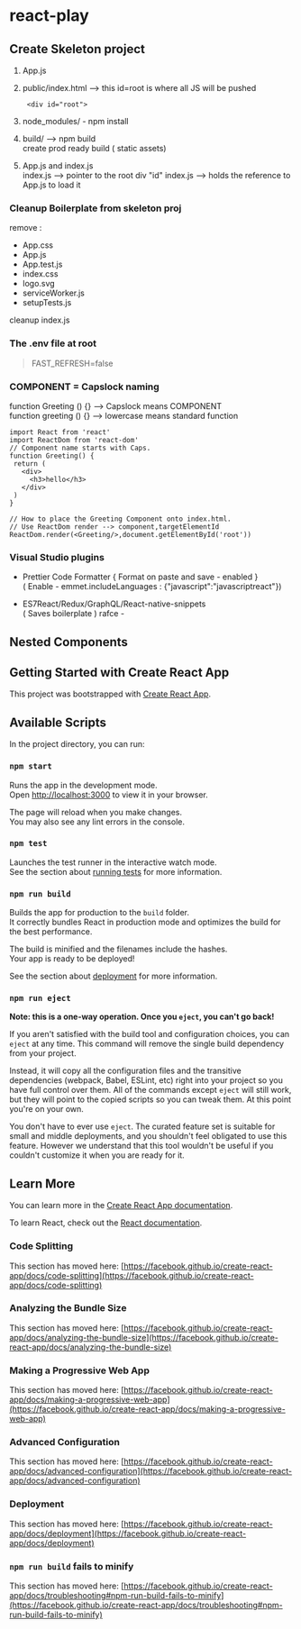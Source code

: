 # react-play

## Create Skeleton project

1. App.js
2. public/index.html --> this id=root is where all JS will be pushed  
   ```
    <div id="root">
   ``` 

3. node_modules/ -  npm install
4. build/ --> npm build    
   create prod ready build  ( static assets)  
5. App.js and index.js  
    index.js --> pointer to the root div "id"
    index.js --> holds the reference to App.js to load it

### Cleanup Boilerplate from skeleton proj 
 remove :  
   - App.css
   - App.js
   - App.test.js
   - index.css
   - logo.svg
   - serviceWorker.js
   - setupTests.js

cleanup index.js  

### The .env file at root
  > FAST_REFRESH=false

### COMPONENT = Capslock naming
  function Greeting () {} --> Capslock means COMPONENT  
  function greeting () {} --> lowercase means standard function
 ```
import React from 'react'
import ReactDom from 'react-dom'
// Component name starts with Caps.
function Greeting() {
  return (
    <div>
      <h3>hello</h3>
    </div>
  )
}

// How to place the Greeting Component onto index.html.
// Use ReactDom render --> component,targetElementId
ReactDom.render(<Greeting/>,document.getElementById('root'))
 ```

### Visual Studio plugins
- Prettier Code Formatter  { Format on paste and save - enabled }  
    ( Enable - emmet.includeLanguages : {"javascript":"javascriptreact"})  

- ES7React/Redux/GraphQL/React-native-snippets   
   ( Saves boilerplate )  rafce - 


## Nested Components 






## Getting Started with Create React App

This project was bootstrapped with [Create React App](https://github.com/facebook/create-react-app).

## Available Scripts

In the project directory, you can run:

### `npm start`

Runs the app in the development mode.\
Open [http://localhost:3000](http://localhost:3000) to view it in your browser.

The page will reload when you make changes.\
You may also see any lint errors in the console.

### `npm test`

Launches the test runner in the interactive watch mode.\
See the section about [running tests](https://facebook.github.io/create-react-app/docs/running-tests) for more information.

### `npm run build`

Builds the app for production to the `build` folder.\
It correctly bundles React in production mode and optimizes the build for the best performance.

The build is minified and the filenames include the hashes.\
Your app is ready to be deployed!

See the section about [deployment](https://facebook.github.io/create-react-app/docs/deployment) for more information.

### `npm run eject`

**Note: this is a one-way operation. Once you `eject`, you can't go back!**

If you aren't satisfied with the build tool and configuration choices, you can `eject` at any time. This command will remove the single build dependency from your project.

Instead, it will copy all the configuration files and the transitive dependencies (webpack, Babel, ESLint, etc) right into your project so you have full control over them. All of the commands except `eject` will still work, but they will point to the copied scripts so you can tweak them. At this point you're on your own.

You don't have to ever use `eject`. The curated feature set is suitable for small and middle deployments, and you shouldn't feel obligated to use this feature. However we understand that this tool wouldn't be useful if you couldn't customize it when you are ready for it.

## Learn More

You can learn more in the [Create React App documentation](https://facebook.github.io/create-react-app/docs/getting-started).

To learn React, check out the [React documentation](https://reactjs.org/).

### Code Splitting

This section has moved here: [https://facebook.github.io/create-react-app/docs/code-splitting](https://facebook.github.io/create-react-app/docs/code-splitting)

### Analyzing the Bundle Size

This section has moved here: [https://facebook.github.io/create-react-app/docs/analyzing-the-bundle-size](https://facebook.github.io/create-react-app/docs/analyzing-the-bundle-size)

### Making a Progressive Web App

This section has moved here: [https://facebook.github.io/create-react-app/docs/making-a-progressive-web-app](https://facebook.github.io/create-react-app/docs/making-a-progressive-web-app)

### Advanced Configuration

This section has moved here: [https://facebook.github.io/create-react-app/docs/advanced-configuration](https://facebook.github.io/create-react-app/docs/advanced-configuration)

### Deployment

This section has moved here: [https://facebook.github.io/create-react-app/docs/deployment](https://facebook.github.io/create-react-app/docs/deployment)

### `npm run build` fails to minify

This section has moved here: [https://facebook.github.io/create-react-app/docs/troubleshooting#npm-run-build-fails-to-minify](https://facebook.github.io/create-react-app/docs/troubleshooting#npm-run-build-fails-to-minify)